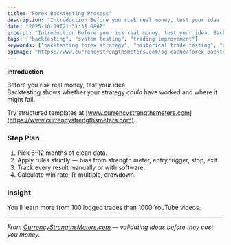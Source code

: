 ```yaml
---
title: "Forex Backtesting Process"
description: "Introduction Before you risk real money, test your idea..."
date: "2025-10-19T21:31:38.086Z"
excerpt: "Introduction Before you risk real money, test your idea. Backtesting shows whether your strategy *could* have worked and where it might fail. Try structured templates at [www.currencystrengthsmeters.com](https://www.currencystrengthsmeters.com). Step Plan 1. Pick 6–12 months of clean data. 2. Apply rules strictly — bias from strength meter, entry trigger, stop, exit. 3...."
tags: ["backtesting", "system testing", "trading improvement"]
keywords: ["backtesting forex strategy", "historical trade testing", "data driven trading", "strategy optimization", "strength meter backtest"]
ogImage: "https://www.currencystrengthsmeters.com/og-cache/forex-backtesting-process.jpg"
---
```

**Introduction**

Before you risk real money, test your idea.  
Backtesting shows whether your strategy *could* have worked and where it might fail.

Try structured templates at [www.currencystrengthsmeters.com](https://www.currencystrengthsmeters.com).

### Step Plan

1. Pick 6–12 months of clean data.  
2. Apply rules strictly — bias from strength meter, entry trigger, stop, exit.  
3. Track every result manually or with software.  
4. Calculate win rate, R-multiple, drawdown.

### Insight

You’ll learn more from 100 logged trades than 1000 YouTube videos.

---

*From [CurrencyStrengthsMeters.com](https://www.currencystrengthsmeters.com) — validating ideas before they cost you money.*
